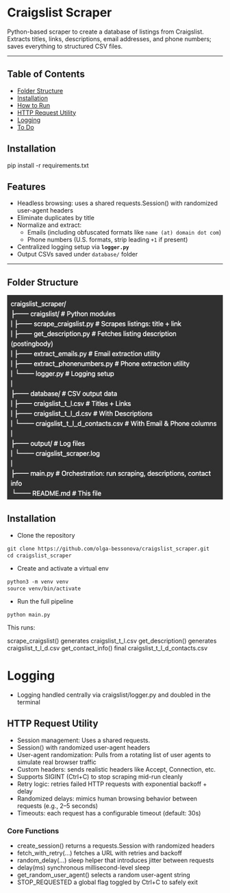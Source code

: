 # Craigslist Scraper

Python-based scraper to create a database of listings from Craigslist.  
Extracts titles, links, descriptions, email addresses, and phone numbers; saves everything to structured CSV files.

---

## Table of Contents

- [Folder Structure](#folder-structure)
- [Installation](#installation)
- [How to Run](#how-to-run)
- [HTTP Request Utility](#http-request-utility)
- [Logging](#logging)
- [To Do](#to-do)

## Installation
pip install -r requirements.txt

## Features

- Headless browsing: uses a shared requests.Session() with randomized user-agent headers  
- Eliminate duplicates by title  
- Normalize and extract:
  - Emails (including obfuscated formats like `name (at) domain dot com`)
  - Phone numbers (U.S. formats, strip leading `+1` if present)
- Centralized logging setup via **`logger.py`**  
- Output CSVs saved under `database/` folder

---

## Folder Structure
![Screenshot](misc/structure.jpg)
<!-- craigslist_scraper/
│
├── craigslist/ ← Python modules
│ ├── scrape_craigslist.py ← Scrapes listings: title + link
│ ├── get_description.py ← Fetches listing description (postingbody)
│ ├── extract_emails.py ← Email extraction utility
│ ├── extract_phonenumbers.py ← Phone extraction utility
│ └── logger.py ← Logging setup
│
├── database/ ← CSV output data
│ ├── craigslist_t_l.csv ← Titles + Links
│ ├── craigslist_t_l_d.csv ← With Descriptions
│ └── craigslist_t_l_d_contacts.csv ← With Email & Phone columns
│
├── output/ ← Log files
│ └── craigslist_scraper.log
│
├── main.py ← Orchestration: run scraping, descriptions, contact info
├── requirements.txt ← Python dependencies
└── README.md ← This file -->

## Installation
- Clone the repository 
```
git clone https://github.com/olga-bessonova/craigslist_scraper.git
cd craigslist_scraper
```
- Create and activate a virtual env
```
python3 -m venv venv
source venv/bin/activate
```
- Run the full pipeline
```
python main.py
```

This runs:

scrape_craigslist() generates craigslist_t_l.csv
get_description() generates craigslist_t_l_d.csv
get_contact_info() final craigslist_t_l_d_contacts.csv

# Logging
- Logging handled centrally via craigslist/logger.py and doubled in the terminal


## HTTP Request Utility
- Session management: Uses a shared requests.
- Session() with randomized user-agent headers
- User-agent randomization: Pulls from a rotating list of user agents to simulate real browser traffic
- Custom headers:	sends realistic headers like Accept, Connection, etc.
- Supports SIGINT (Ctrl+C) to stop scraping mid-run cleanly
- Retry logic: retries failed HTTP requests with exponential backoff + delay
- Randomized delays: mimics human browsing behavior between requests (e.g., 2–5 seconds)
- Timeouts: each request has a configurable timeout (default: 30s)

### Core Functions
- create_session() returns a requests.Session with randomized headers
- fetch_with_retry(...) fetches a URL with retries and backoff
- random_delay(...) sleep helper that introduces jitter between requests
- delay(ms) synchronous millisecond-level sleep
- get_random_user_agent() selects a random user-agent string
- STOP_REQUESTED a global flag toggled by Ctrl+C to safely exit

